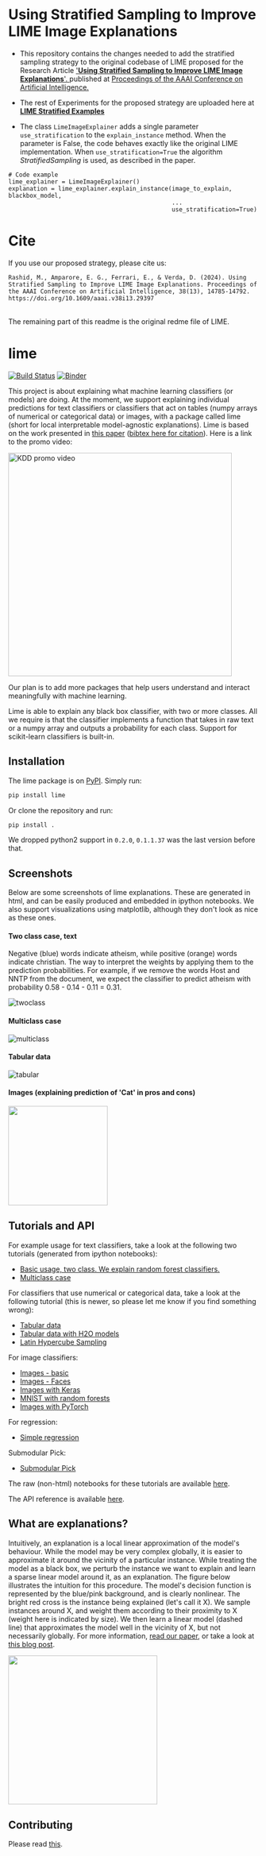 
<h1> Using Stratified Sampling to Improve LIME Image Explanations </h1>

- This repository contains the changes needed to add the stratified sampling strategy to the original codebase of LIME proposed for the Research Article <a href='https://doi.org/10.1609/aaai.v38i13.29397'>'<b>Using Stratified Sampling to Improve LIME Image Explanations</b>'. </a>  published at <a href='https://ojs.aaai.org/index.php/AAAI/index'> Proceedings of the AAAI Conference on Artificial Intelligence. </a>

- The rest of Experiments for the proposed strategy are uploaded here at <b><a href='https://github.com/rashidrao-pk/lime-stratified-examples'> LIME Stratified Examples </a></b>

- The class `LimeImageExplainer` adds a single parameter `use_stratification` to the `explain_instance` method. When the parameter is False, the code behaves exactly like the original LIME implementation. When `use_stratification=True` the algorithm *StratifiedSampling* is used, as described in the paper.

```
# Code example
lime_explainer = LimeImageExplainer()
explanation = lime_explainer.explain_instance(image_to_explain, blackbox_model,
                                              ...
                                              use_stratification=True)
```

# Cite
If you use our proposed strategy, please cite us: <br>
``` 
Rashid, M., Amparore, E. G., Ferrari, E., & Verda, D. (2024). Using Stratified Sampling to Improve LIME Image Explanations. Proceedings of the AAAI Conference on Artificial Intelligence, 38(13), 14785-14792. https://doi.org/10.1609/aaai.v38i13.29397 
```
<br>
The remaining part of this readme is the original redme file of LIME.

# lime

[![Build Status](https://travis-ci.org/marcotcr/lime.svg?branch=master)](https://travis-ci.org/marcotcr/lime)
[![Binder](https://mybinder.org/badge_logo.svg)](https://mybinder.org/v2/gh/marcotcr/lime/master)

This project is about explaining what machine learning classifiers (or models) are doing.
At the moment, we support explaining individual predictions for text classifiers or classifiers that act on tables (numpy arrays of numerical or categorical data) or images, with a package called lime (short for local interpretable model-agnostic explanations).
Lime is based on the work presented in [this paper](https://arxiv.org/abs/1602.04938) ([bibtex here for citation](https://github.com/marcotcr/lime/blob/master/citation.bib)). Here is a link to the promo video:

<a href="https://www.youtube.com/watch?v=hUnRCxnydCc" target="_blank"><img src="https://raw.githubusercontent.com/marcotcr/lime/master/doc/images/video_screenshot.png" width="450" alt="KDD promo video"/></a>

Our plan is to add more packages that help users understand and interact meaningfully with machine learning.

Lime is able to explain any black box classifier, with two or more classes. All we require is that the classifier implements a function that takes in raw text or a numpy array and outputs a probability for each class. Support for scikit-learn classifiers is built-in.

## Installation

The lime package is on [PyPI](https://pypi.python.org/pypi/lime). Simply run:

```sh
pip install lime
```

Or clone the repository and run:

```sh
pip install .
```

We dropped python2 support in `0.2.0`, `0.1.1.37` was the last version before that.

## Screenshots

Below are some screenshots of lime explanations. These are generated in html, and can be easily produced and embedded in ipython notebooks. We also support visualizations using matplotlib, although they don't look as nice as these ones.

#### Two class case, text

Negative (blue) words indicate atheism, while positive (orange) words indicate christian. The way to interpret the weights by applying them to the prediction probabilities. For example, if we remove the words Host and NNTP from the document, we expect the classifier to predict atheism with probability 0.58 - 0.14 - 0.11 = 0.31.

![twoclass](doc/images/twoclass.png)

#### Multiclass case

![multiclass](doc/images/multiclass.png)

#### Tabular data

![tabular](doc/images/tabular.png)

#### Images (explaining prediction of 'Cat' in pros and cons)

<img src="https://raw.githubusercontent.com/marcotcr/lime/master/doc/images/images.png" width=200 />

## Tutorials and API

For example usage for text classifiers, take a look at the following two tutorials (generated from ipython notebooks):

- [Basic usage, two class. We explain random forest classifiers.](https://marcotcr.github.io/lime/tutorials/Lime%20-%20basic%20usage%2C%20two%20class%20case.html)
- [Multiclass case](https://marcotcr.github.io/lime/tutorials/Lime%20-%20multiclass.html)

For classifiers that use numerical or categorical data, take a look at the following tutorial (this is newer, so please let me know if you find something wrong):

- [Tabular data](https://marcotcr.github.io/lime/tutorials/Tutorial%20-%20continuous%20and%20categorical%20features.html)
- [Tabular data with H2O models](https://marcotcr.github.io/lime/tutorials/Tutorial_H2O_continuous_and_cat.html)
- [Latin Hypercube Sampling](doc/notebooks/Latin%20Hypercube%20Sampling.ipynb)

For image classifiers:

- [Images - basic](https://marcotcr.github.io/lime/tutorials/Tutorial%20-%20images.html)
- [Images - Faces](https://github.com/marcotcr/lime/blob/master/doc/notebooks/Tutorial%20-%20Faces%20and%20GradBoost.ipynb)
- [Images with Keras](https://github.com/marcotcr/lime/blob/master/doc/notebooks/Tutorial%20-%20Image%20Classification%20Keras.ipynb)
- [MNIST with random forests](https://github.com/marcotcr/lime/blob/master/doc/notebooks/Tutorial%20-%20MNIST%20and%20RF.ipynb)
- [Images with PyTorch](https://github.com/marcotcr/lime/blob/master/doc/notebooks/Tutorial%20-%20images%20-%20Pytorch.ipynb)

For regression:

- [Simple regression](https://marcotcr.github.io/lime/tutorials/Using%2Blime%2Bfor%2Bregression.html)

Submodular Pick:

- [Submodular Pick](https://github.com/marcotcr/lime/tree/master/doc/notebooks/Submodular%20Pick%20examples.ipynb)

The raw (non-html) notebooks for these tutorials are available [here](https://github.com/marcotcr/lime/tree/master/doc/notebooks).

The API reference is available [here](https://lime-ml.readthedocs.io/en/latest/).

## What are explanations?

Intuitively, an explanation is a local linear approximation of the model's behaviour.
While the model may be very complex globally, it is easier to approximate it around the vicinity of a particular instance.
While treating the model as a black box, we perturb the instance we want to explain and learn a sparse linear model around it, as an explanation.
The figure below illustrates the intuition for this procedure. The model's decision function is represented by the blue/pink background, and is clearly nonlinear.
The bright red cross is the instance being explained (let's call it X).
We sample instances around X, and weight them according to their proximity to X (weight here is indicated by size).
We then learn a linear model (dashed line) that approximates the model well in the vicinity of X, but not necessarily globally. For more information, [read our paper](https://arxiv.org/abs/1602.04938), or take a look at [this blog post](https://www.oreilly.com/learning/introduction-to-local-interpretable-model-agnostic-explanations-lime).

<img src="https://raw.githubusercontent.com/marcotcr/lime/master/doc/images/lime.png" width=300px />

## Contributing

Please read [this](CONTRIBUTING.md).
